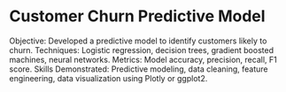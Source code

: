 # Customer Churn Predictive Model
 Objective: Developed a predictive model to identify customers likely to churn. Techniques: Logistic regression, decision trees, gradient boosted machines, neural networks. Metrics: Model accuracy, precision, recall, F1 score. Skills Demonstrated: Predictive modeling, data cleaning, feature engineering, data visualization using Plotly or ggplot2.
